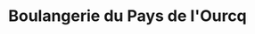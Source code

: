 ---
title: "Boulangerie du Pays de l'Ourcq"
url: /lizy-sur-ourcq/boulangerie-du-pays-de-lourcq/
shop: Bäckerei
---